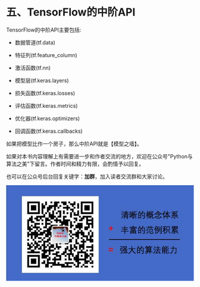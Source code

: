 # 五、TensorFlow的中阶API

TensorFlow的中阶API主要包括: 

* 数据管道(tf.data)

* 特征列(tf.feature_column)

* 激活函数(tf.nn)

* 模型层(tf.keras.layers)

* 损失函数(tf.keras.losses)

* 评估函数(tf.keras.metrics)

* 优化器(tf.keras.optimizers)

* 回调函数(tf.keras.callbacks)

如果把模型比作一个房子，那么中阶API就是【模型之墙】。


如果对本书内容理解上有需要进一步和作者交流的地方，欢迎在公众号"Python与算法之美"下留言。作者时间和精力有限，会酌情予以回复。

也可以在公众号后台回复关键字：**加群**，加入读者交流群和大家讨论。

![image.png](../../data/Python与算法之美logo.jpg)

```python

```
